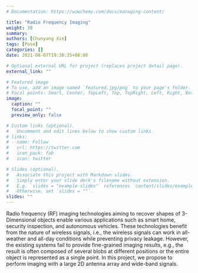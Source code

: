 ```yaml
---
# Documentation: https://wowchemy.com/docs/managing-content/

title: "Radio Frequency Imaging"
weight: 30
summary: 
authors: [Chunyang Xie]
tags: [Pose]
categories: []
date: 2021-08-07T19:30:35+08:00

# Optional external URL for project (replaces project detail page).
external_link: ""

# Featured image
# To use, add an image named `featured.jpg/png` to your page's folder.
# Focal points: Smart, Center, TopLeft, Top, TopRight, Left, Right, BottomLeft, Bottom, BottomRight.
image: 
  caption: ""
  focal_point: ""
  preview_only: false

# Custom links (optional).
#   Uncomment and edit lines below to show custom links.
# links:
# - name: Follow
#   url: https://twitter.com
#   icon_pack: fab
#   icon: twitter

# Slides (optional).
#   Associate this project with Markdown slides.
#   Simply enter your slide deck's filename without extension.
#   E.g. `slides = "example-slides"` references `content/slides/example-slides.md`.
#   Otherwise, set `slides = ""`.
slides: ""
---
```


Radio frequency (RF) imaging technologies aiming to recover shapes of 3-Dimensional objects enable various applications such as smart home, security inspection, and autonomous vehicles. These technologies benefit from the nature of wireless signals, i.e., the wireless signals can work in all-weather and all-day conditions while preventing privacy leakage. However, the existing systems fail to provide fine-grained imaging results, e.g., the result is often composed of several blobs at different positions or the entire object is represented as a single point. In this project, we propose to perform imaging with a large 2D antenna array and wide-band signals. 
